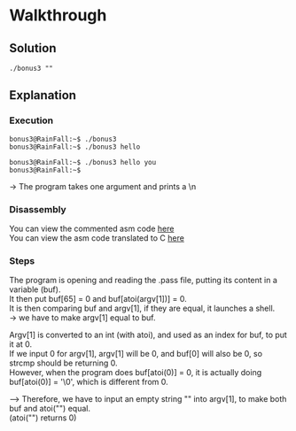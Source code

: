 # Walkthrough

## Solution

```
./bonus3 ""
```

## Explanation

### Execution

```
bonus3@RainFall:~$ ./bonus3 
bonus3@RainFall:~$ ./bonus3 hello

bonus3@RainFall:~$ ./bonus3 hello you
bonus3@RainFall:~$ 
```
-> The program takes one argument and prints a \n  

### Disassembly

You can view the commented asm code [here](Ressources/assembly.asm)  
You can view the asm code translated to C [here](source.c)  

### Steps

The program is opening and reading the .pass file, putting its content in a variable (buf).  
It then put buf[65] = 0 and buf[atoi(argv[1])] = 0.  
It is then comparing buf and argv[1], if they are equal, it launches a shell.  
-> we have to make argv[1] equal to buf.  

Argv[1] is converted to an int (with atoi), and used as an index for buf, to put it at 0.  
If we input 0 for argv[1], argv[1] will be 0, and buf[0] will also be 0, so strcmp should be returning 0.  
However, when the program does buf[atoi(0)] = 0, it is actually doing buf[atoi(0)] = '\0', which is different from 0.  

--> Therefore, we have to input an empty string "" into argv[1], to make both buf and atoi("") equal.  
(atoi("") returns 0)